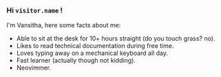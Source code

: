 ### Hi `visitor.name` !

I'm Vansitha, here some facts about me:
- Able to sit at the desk for 10+ hours straight (do you touch grass? no).
- Likes to read technical documentation during free time. 
- Loves typing away on a mechanical keyboard all day.
- Fast learner (actually though not kidding).
- Neovimmer.
